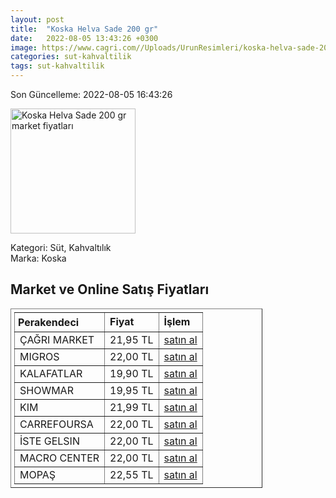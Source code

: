```yaml
---
layout: post
title:  "Koska Helva Sade 200 gr"
date:   2022-08-05 13:43:26 +0300
image: https://www.cagri.com//Uploads/UrunResimleri/koska-helva-sade-200-gr-a9f6.jpg
categories: sut-kahvaltilik
tags: sut-kahvaltilik
---
```


Son Güncelleme: 2022-08-05 16:43:26

<img src="https://www.cagri.com//Uploads/UrunResimleri/koska-helva-sade-200-gr-a9f6.jpg" width="200" alt="Koska Helva Sade 200 gr market fiyatları" />

Kategori: Süt, Kahvaltılık
<br />
Marka: Koska

<h2>Market ve Online Satış Fiyatları</h2>

<table border="1" style="padding: 5px;width:80%;">
  <tr>
    <td style="padding: 5px;"><strong>Perakendeci</strong></td>
    <td><strong>Fiyat</strong></td>
    <td><strong>İşlem</strong></td>
  </tr>
  <tr>
              <td title="Çağrı Market">ÇAĞRI MARKET</td>
              <td>21,95 TL</td>
              <td><a title="Çağrı Market" target="_blank" href="https://www.cagri.com/koska-helva-sade-200-gr">satın al</a></td>
            </tr><tr>
              <td title="Migros">MIGROS</td>
              <td>22,00 TL</td>
              <td><a title="Migros" target="_blank" href="https://www.migros.com.tr/koska-sade-helva-paket-200-g-p-6c0859">satın al</a></td>
            </tr><tr>
              <td title="Kalafatlar">KALAFATLAR</td>
              <td>19,90 TL</td>
              <td><a title="Kalafatlar" target="_blank" href="https://www.kalafatlar.com/urun/koska-sade-helva-200-gr">satın al</a></td>
            </tr><tr>
              <td title="Showmar">SHOWMAR</td>
              <td>19,95 TL</td>
              <td><a title="Showmar" target="_blank" href="https://www.showmar.com.tr/urun/koska-helva-sade-200gr">satın al</a></td>
            </tr><tr>
              <td title="Kim">KIM</td>
              <td>21,99 TL</td>
              <td><a title="Kim" target="_blank" href="https://www.kimgeldi.com/koska-helva-200-gr-sade">satın al</a></td>
            </tr><tr>
              <td title="CarrefourSA">CARREFOURSA</td>
              <td>22,00 TL</td>
              <td><a title="CarrefourSA" target="_blank" href="https://www.carrefoursa.com/koska-sade-helva-200-g-paket-p-30099054">satın al</a></td>
            </tr><tr>
              <td title="İste Gelsin">İSTE GELSIN</td>
              <td>22,00 TL</td>
              <td><a title="İste Gelsin" target="_blank" href="https://www.istegelsin.com/urun/koska-sade-helva-200-gr_KSK8-AD">satın al</a></td>
            </tr><tr>
              <td title="Macro Center">MACRO CENTER</td>
              <td>22,00 TL</td>
              <td><a title="Macro Center" target="_blank" href="https://www.macrocenter.com.tr/koska-sade-helva-paket-200-g-p-6c0859">satın al</a></td>
            </tr><tr>
              <td title="Mopaş">MOPAŞ</td>
              <td>22,55 TL</td>
              <td><a title="Mopaş" target="_blank" href="https://mopas.com.tr/koska-sade-helva-200-gr/p/93095">satın al</a></td>
            </tr>
</table>
